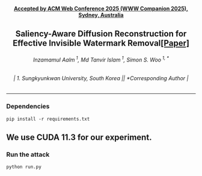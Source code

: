 <h4 align="center"><strong><a href="https://2024.acmmm.org/">Accepted by ACM Web Conference 2025 (WWW Companion 2025), Sydney, Australia</a></strong></h4>
<h2 align="center"><strong>Saliency-Aware Diffusion Reconstruction for Effective Invisible Watermark Removal<a href="https://tanvirnwu.github.io/assets/papers/HazeSpace2M.pdf" target="_blank">[Paper]</a></strong></h2>
<h6 align="center">Inzamamul Aalm<sup> 1</sup>, Md Tanvir Islam<sup> 1</sup>, Simon S. Woo<sup> 1, *</sup></h6>
<h6 align="center">| 1. Sungkyunkwan University, South Korea || *Corresponding Author |</h6> 
<hr>


### Dependencies
```
pip install -r requirements.txt
````
## We use CUDA 11.3 for our experiment.
### Run the attack
```
python run.py
````
